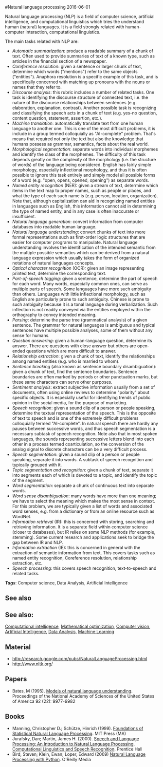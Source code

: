 
#Natural language processing
2016-06-01

Natural language processing (NLP) is a field of computer science, artificial intelligence, and computational linguistics which tries the understand human (natural) languages. It is a field strongly related with human-computer interaction, computational linguistics.

The main tasks related with NLP are:
* _Automatic summarization_: produce a readable summary of a chunk of text. Often used to provide summaries of text of a known type, such as articles in the financial section of a newspaper.
* _Coreference resolution_: given a sentence or larger chunk of text, determine which words ("mentions") refer to the same objects ("entities"). Anaphora resolution is a specific example of this task, and is specifically concerned with matching up pronouns with the nouns or names that they refer to. 
* _Discourse analysis_: this rubric includes a number of related tasks. One task is identifying the discourse structure of connected text, i.e. the nature of the discourse relationships between sentences (e.g. elaboration, explanation, contrast). Another possible task is recognizing and classifying the speech acts in a chunk of text (e.g. yes-no question, content question, statement, assertion, etc.).
* _Machine translation_: automatically translate text from one human language to another one. This is one of the most difficult problems, it is include in a group termed colloquially as "AI-complete" problem. That's means that required not only the text but also the knowledge that humans possess as grammar, semantics, facts about the real world.
* _Morphological segmentation_: separate words into individual morphemes and identify the class of the morphemes. The difficulty of this task depends greatly on the complexity of the morphology (i.e. the structure of words) of the language being considered. English has fairly simple morphology, especially inflectional morphology, and thus it is often possible to ignore this task entirely and simply model all possible forms of a word (e.g. "open, opens, opened, opening") as separate words.
* _Named entity recognition_ (NER): given a stream of text, determine which items in the text map to proper names, such as people or places, and what the type of each such name is (e.g. person, location, organization). Note that, although capitalization can aid in recognizing named entities in languages such as English, this information cannot aid in determining the type of named entity, and in any case is often inaccurate or insufficient.
* _Natural language generation_: convert information from computer databases into readable human language.
* _Natural language understanding_: convert chunks of text into more formal representations such as first-order logic structures that are easier for computer programs to manipulate. Natural language understanding involves the identification of the intended semantic from the multiple possible semantics which can be derived from a natural language expression which usually takes the form of organized notations of natural languages concepts.
* _Optical character recognition_ (OCR): given an image representing printed text, determine the corresponding text.
* _Part-of-speech tagging_: given a sentence, determine the part of speech for each word. Many words, especially common ones, can serve as multiple parts of speech. Some languages have more such ambiguity than others. Languages with little inflectional morphology, such as English are particularly prone to such ambiguity. Chinese is prone to such ambiguity because it is a tonal language during verbalization. Such inflection is not readily conveyed via the entities employed within the orthography to convey intended meaning.
* _Parsing_: determine the parse tree (grammatical analysis) of a given sentence. The grammar for natural languages is ambiguous and typical sentences have multiple possible analyses, some of them without any sense for humans.
* _Question answering_: given a human-language question, determine its answer. There are questions with close answer but others are open-ended questions which are more difficult to answer.
* _Relationship extraction_: given a chunk of text, identify the relationships among named entities (e.g. who is married to whom).
* _Sentence breaking_ (also known as sentence boundary disambiguation): given a chunk of text, find the sentence boundaries. Sentence boundaries are often marked by periods or other punctuation marks, but these same characters can serve other purposes.
* _Sentiment analysis_: extract subjective information usually from a set of documents, often using online reviews to determine "polarity" about specific objects. It is especially useful for identifying trends of public opinion in the social media, for the purpose of marketing.
* _Speech recognition_: given a sound clip of a person or people speaking, determine the textual representation of the speech. This is the opposite of text to speech and is one of the extremely difficult problems colloquially termed "AI-complete". In natural speech there are hardly any pauses between successive words, and thus speech segmentation is a necessary subtask of speech recognition. Note also that in most spoken languages, the sounds representing successive letters blend into each other in a process termed coarticulation, so the conversion of the analog signal to discrete characters can be a very difficult process.
* _Speech segmentation_: given a sound clip of a person or people speaking, separate it into words. A subtask of speech recognition and typically grouped with it.
* _Topic segmentation and recognition_: given a chunk of text, separate it into segments each of which is devoted to a topic, and identify the topic of the segment.
* _Word segmentation_: separate a chunk of continuous text into separate words.
* _Word sense disambiguation_: many words have more than one meaning; we have to select the meaning which makes the most sense in context. For this problem, we are typically given a list of words and associated word senses, e.g. from a dictionary or from an online resource such as WordNet.
* _Information retrieval_ (IR): this is concerned with storing, searching and retrieving information. It is a separate field within computer science (closer to databases), but IR relies on some NLP methods (for example, stemming). Some current research and applications seek to bridge the gap between IR and NLP.
* _Information extraction_ (IE): this is concerned in general with the extraction of semantic information from text. This covers tasks such as named entity recognition, Coreference resolution, relationship extraction, etc.
* _Speech processing_: this covers speech recognition, text-to-speech and related tasks.

***Tags***: Computer science, Data Analysis, Artificial Intelligence

## See also
## See also:
[Computational intelligence](/computational_intelligence), [Mathematical optimization](/mathematical_optimization), [Computer vision](/computer_vision), [Artificial Intelligence](/artificial_intelligence), [Data Analysis](/data_analysis), [Machine Learning](/machine_learning)
## Material
* http://research.google.com/pubs/NaturalLanguageProcessing.html
* http://www.nltk.org/

## Papers
* Bates, M (1995). [Models of natural language understanding](http://www.pnas.org/content/92/22/9977). Proceedings of the National Academy of Sciences of the United States of America 92 (22): 9977-9982

## Books
* Manning, Christopher D.; Schütze, Hinrich (1999). [Foundations of Statistical Natural Language Processing](https://www.goodreads.com/book/show/776349.Foundations_of_Statistical_Natural_Language_Processing). MIT Press (MA)
* Jurafsky, Dan; Martin, James H. (2000). [Speech and Language Processing: An Introduction to Natural Language Processing, Computational Linguistics and Speech Recognition](https://www.goodreads.com/book/show/908047.Speech_and_Language_Processing). Prentice Hall
* Bird, Steven; Klein, Ewan; Loper, Edward (2009) [Natural Language Processing with Python](https://www.goodreads.com/book/show/6392569-natural-language-processing-with-python). O'Reilly Media


